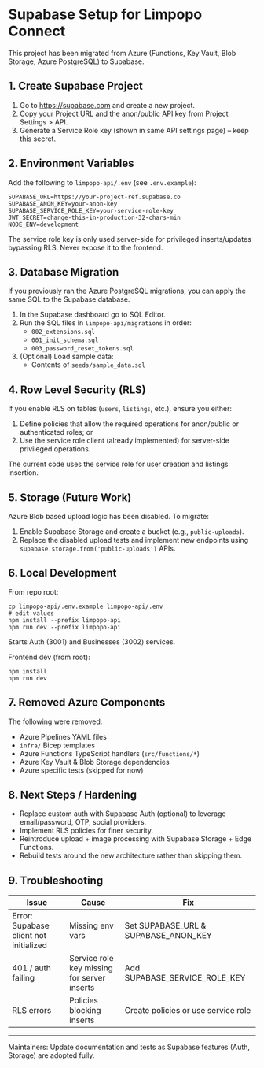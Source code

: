 # Supabase Setup for Limpopo Connect

This project has been migrated from Azure (Functions, Key Vault, Blob Storage, Azure PostgreSQL) to Supabase.

## 1. Create Supabase Project
1. Go to https://supabase.com and create a new project.
2. Copy your Project URL and the anon/public API key from Project Settings > API.
3. Generate a Service Role key (shown in same API settings page) – keep this secret.

## 2. Environment Variables
Add the following to `limpopo-api/.env` (see `.env.example`):
```
SUPABASE_URL=https://your-project-ref.supabase.co
SUPABASE_ANON_KEY=your-anon-key
SUPABASE_SERVICE_ROLE_KEY=your-service-role-key
JWT_SECRET=change-this-in-production-32-chars-min
NODE_ENV=development
```

The service role key is only used server-side for privileged inserts/updates bypassing RLS. Never expose it to the frontend.

## 3. Database Migration
If you previously ran the Azure PostgreSQL migrations, you can apply the same SQL to the Supabase database.

1. In the Supabase dashboard go to SQL Editor.
2. Run the SQL files in `limpopo-api/migrations` in order:
   - `002_extensions.sql`
   - `001_init_schema.sql`
   - `003_password_reset_tokens.sql`
3. (Optional) Load sample data:
   - Contents of `seeds/sample_data.sql`

## 4. Row Level Security (RLS)
If you enable RLS on tables (`users`, `listings`, etc.), ensure you either:
1. Define policies that allow the required operations for anon/public or authenticated roles; or
2. Use the service role client (already implemented) for server-side privileged operations.

The current code uses the service role for user creation and listings insertion.

## 5. Storage (Future Work)
Azure Blob based upload logic has been disabled. To migrate:
1. Enable Supabase Storage and create a bucket (e.g., `public-uploads`).
2. Replace the disabled upload tests and implement new endpoints using `supabase.storage.from('public-uploads')` APIs.

## 6. Local Development
From repo root:
```
cp limpopo-api/.env.example limpopo-api/.env
# edit values
npm install --prefix limpopo-api
npm run dev --prefix limpopo-api
```
Starts Auth (3001) and Businesses (3002) services.

Frontend dev (from root):
```
npm install
npm run dev
```

## 7. Removed Azure Components
The following were removed:
- Azure Pipelines YAML files
- `infra/` Bicep templates
- Azure Functions TypeScript handlers (`src/functions/*`)
- Azure Key Vault & Blob Storage dependencies
- Azure specific tests (skipped for now)

## 8. Next Steps / Hardening
- Replace custom auth with Supabase Auth (optional) to leverage email/password, OTP, social providers.
- Implement RLS policies for finer security.
- Reintroduce upload + image processing with Supabase Storage + Edge Functions.
- Rebuild tests around the new architecture rather than skipping them.

## 9. Troubleshooting
| Issue | Cause | Fix |
|-------|-------|-----|
| Error: Supabase client not initialized | Missing env vars | Set SUPABASE_URL & SUPABASE_ANON_KEY |
| 401 / auth failing | Service role key missing for server inserts | Add SUPABASE_SERVICE_ROLE_KEY |
| RLS errors | Policies blocking inserts | Create policies or use service role |

---
Maintainers: Update documentation and tests as Supabase features (Auth, Storage) are adopted fully.
